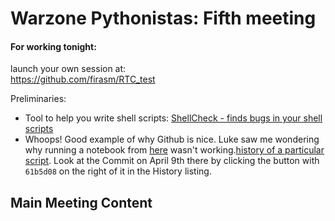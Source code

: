 # Warzone Pythonistas: Fifth meeting


#### For working tonight:

launch your own session at:  
https://github.com/firasm/RTC_test


Preliminaries:

- Tool to help you write shell scripts: [ShellCheck - finds bugs in your shell scripts](https://www.shellcheck.net/)
- Whoops! Good example of why Github is nice. Luke saw me wondering why running a notebook from [here](https://github.com/fomightez/pdbsum-binder) wasn't working.[history of a particular script](https://github.com/fomightez/structurework/commits/master/pdbsum-utilities/similarities_in_proteinprotein_interactions.py). Look at the Commit on April 9th there by clicking the button with `61b5d08` on the right of it in the History listing.

## Main Meeting Content
